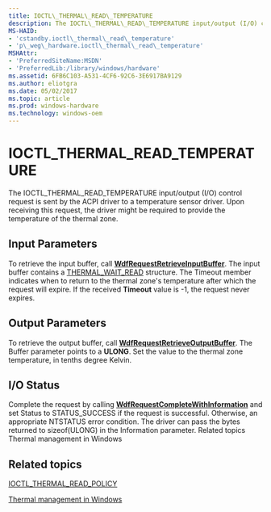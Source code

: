 ```yaml
---
title: IOCTL\_THERMAL\_READ\_TEMPERATURE
description: The IOCTL\_THERMAL\_READ\_TEMPERATURE input/output (I/O) control request is sent by the ACPI driver to a temperature sensor driver. Upon receiving this request, the driver might be required to provide the temperature of the thermal zone.
MS-HAID:
- 'cstandby.ioctl\_thermal\_read\_temperature'
- 'p\_weg\_hardware.ioctl\_thermal\_read\_temperature'
MSHAttr:
- 'PreferredSiteName:MSDN'
- 'PreferredLib:/library/windows/hardware'
ms.assetid: 6FB6C103-A531-4CF6-92C6-3E6917BA9129
ms.author: eliotgra
ms.date: 05/02/2017
ms.topic: article
ms.prod: windows-hardware
ms.technology: windows-oem
---
```


# IOCTL\_THERMAL\_READ\_TEMPERATURE


The IOCTL\_THERMAL\_READ\_TEMPERATURE input/output (I/O) control request is sent by the ACPI driver to a temperature sensor driver. Upon receiving this request, the driver might be required to provide the temperature of the thermal zone.

## <a href="" id="input-parameters-"></a>Input Parameters


To retrieve the input buffer, call [**WdfRequestRetrieveInputBuffer**](https://msdn.microsoft.com/library/windows/hardware/ff550014). The input buffer contains a [THERMAL\_WAIT\_READ](thermal-wait-read.md) structure. The Timeout member indicates when to return to the thermal zone's temperature after which the request will expire. If the received **Timeout** value is -1, the request never expires.

## Output Parameters


To retrieve the output buffer, call [**WdfRequestRetrieveOutputBuffer**](https://msdn.microsoft.com/library/windows/hardware/ff550018). The Buffer parameter points to a **ULONG**. Set the value to the thermal zone temperature, in tenths degree Kelvin.

## I/O Status


Complete the request by calling [**WdfRequestCompleteWithInformation**](https://msdn.microsoft.com/library/windows/hardware/ff549948) and set Status to STATUS\_SUCCESS if the request is successful. Otherwise, an appropriate NTSTATUS error condition. The driver can pass the bytes returned to sizeof(ULONG) in the Information parameter. Related topics Thermal management in Windows

## Related topics


[IOCTL\_THERMAL\_READ\_POLICY](ioctl-thermal-read-policy.md)

[Thermal management in Windows](thermal-management-in-windows.md)

 

 







